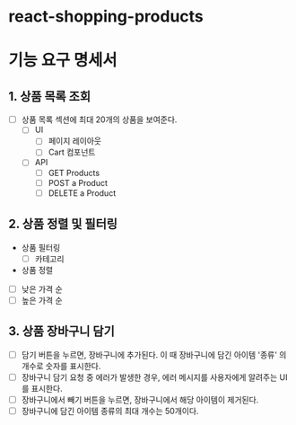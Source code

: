 # react-shopping-products

# 기능 요구 명세서

## 1. 상품 목록 조회

- [ ] 상품 목록 섹션에 최대 20개의 상품을 보여준다.
  - [ ] UI
    - [ ] 페이지 레이아웃
    - [ ] Cart 컴포넌트
  - [ ] API
    - [ ] GET Products
    - [ ] POST a Product
    - [ ] DELETE a Product

## 2. 상품 정렬 및 필터링

- 상품 필터링
  - [ ] 카테고리
- 상품 정렬
- [ ] 낮은 가격 순
- [ ] 높은 가격 순

## 3. 상품 장바구니 담기

- [ ] 담기 버튼을 누르면, 장바구니에 추가된다. 이 때 장바구니에 담긴 아이템 '종류' 의 개수로 숫자를 표시한다.
- [ ] 장바구니 담기 요청 중 에러가 발생한 경우, 에러 메시지를 사용자에게 알려주는 UI를 표시한다.
- [ ] 장바구니에서 빼기 버튼을 누르면, 장바구니에서 해당 아이템이 제거된다.
- [ ] 장바구니에 담긴 아이템 종류의 최대 개수는 50개이다.
